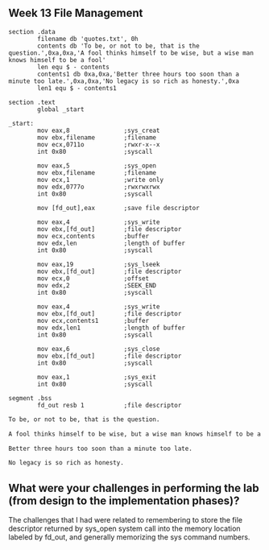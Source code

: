
## Week 13 File Management

```assembly
section .data
        filename db 'quotes.txt', 0h
        contents db 'To be, or not to be, that is the question.',0xa,0xa,'A fool thinks himself to be wise, but a wise man knows himself to be a fool'
        len equ $ - contents
        contents1 db 0xa,0xa,'Better three hours too soon than a minute too late.',0xa,0xa,'No legacy is so rich as honesty.',0xa
        len1 equ $ - contents1

section .text
        global _start

_start:
        mov eax,8               ;sys_creat
        mov ebx,filename        ;filename
        mov ecx,0711o           ;rwxr-x--x
        int 0x80                ;syscall

        mov eax,5               ;sys_open
        mov ebx,filename        ;filename
        mov ecx,1               ;write only
        mov edx,0777o           ;rwxrwxrwx
        int 0x80                ;syscall

        mov [fd_out],eax        ;save file descriptor

        mov eax,4               ;sys_write
        mov ebx,[fd_out]        ;file descriptor
        mov ecx,contents        ;buffer
        mov edx,len             ;length of buffer
        int 0x80                ;syscall

        mov eax,19              ;sys_lseek
        mov ebx,[fd_out]        ;file descriptor
        mov ecx,0               ;offset 
        mov edx,2               ;SEEK_END
        int 0x80                ;syscall

        mov eax,4               ;sys_write
        mov ebx,[fd_out]        ;file descriptor
        mov ecx,contents1       ;buffer
        mov edx,len1            ;length of buffer
        int 0x80                ;syscall

        mov eax,6               ;sys_close
        mov ebx,[fd_out]        ;file descriptor
        int 0x80                ;syscall

        mov eax,1               ;sys_exit
        int 0x80                ;syscall

segment .bss
        fd_out resb 1           ;file descriptor  
```
```txt
To be, or not to be, that is the question.

A fool thinks himself to be wise, but a wise man knows himself to be a fool

Better three hours too soon than a minute too late.

No legacy is so rich as honesty.
```
## What were your challenges in performing the lab (from design to the implementation phases)?
The challenges that I had were related to remembering to store the file descriptor returned by sys_open system call into the memory location labeled by fd_out, and generally memorizing the sys command numbers.
